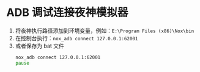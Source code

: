 # ADB 调试连接夜神模拟器

1. 将夜神执行路径添加到环境变量，例如：`E:\Program Files (x86)\Nox\bin`
2. 在控制台执行：`nox_adb connect 127.0.0.1:62001`
3. 或者保存为 bat 文件
    ```bat
    nox_adb connect 127.0.0.1:62001
    pause
    ```
